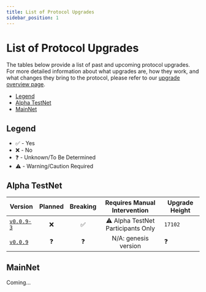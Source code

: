 ```yaml
---
title: List of Protocol Upgrades
sidebar_position: 1
---
```


# List of Protocol Upgrades <!-- omit in toc -->

The tables below provide a list of past and upcoming protocol upgrades. For more detailed information about what upgrades are, how they work, and what changes they bring to the protocol, please refer to our [upgrade overview page](./protocol_upgrades.md).

- [Legend](#legend)
- [Alpha TestNet](#alpha-testnet)
- [MainNet](#mainnet)

## Legend

- ✅ - Yes
- ❌ - No
- ❓ - Unknown/To Be Determined
- ⚠️ - Warning/Caution Required

## Alpha TestNet

<!-- DEVELOPER: if important information about the release is changing (e.g. upgrade hight is changed) - make sure to update the information in GitHub relase as well. -->

| Version                                                                      | Planned | Breaking |   Requires Manual Intervention    | Upgrade Height |
| ---------------------------------------------------------------------------- | :-----: | :------: | :-------------------------------: | -------------- |
| [`v0.0.9-3`](https://github.com/pokt-network/poktroll/releases/tag/v0.0.9-3) |    ❌    |    ✅     | ⚠️ Alpha TestNet Participants Only | `17102`        |
| [`v0.0.9`](https://github.com/pokt-network/poktroll/releases/tag/v0.0.9)     |    ❓    |    ❓     |       N/A: genesis version        | ❓              |


## MainNet

Coming...

